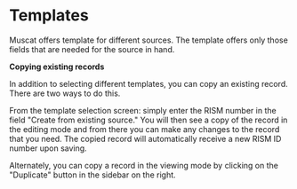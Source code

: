 # Templates

Muscat offers template for different sources. The template offers only those fields that are needed for the source in hand.

**Copying existing records**

In addition to selecting different templates, you can copy an existing record. There are two ways to do this.

From the template selection screen: simply enter the RISM number in the field "Create from existing source." You will then see a copy of the record in the editing mode and from there you can make any changes to the record that you need. The copied record will automatically receive a new RISM ID number upon saving.

Alternately, you can copy a record in the viewing mode by clicking on the "Duplicate" button in the sidebar on the right.
